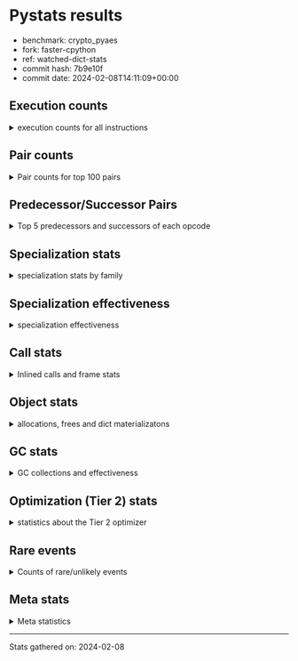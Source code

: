 
# Pystats results

- benchmark: crypto_pyaes
- fork: faster-cpython
- ref: watched-dict-stats
- commit hash: 7b9e10f
- commit date: 2024-02-08T14:11:09+00:00

## Execution counts

<details>
<summary> execution counts for all instructions </summary>

|Name | Count | Self | Cumulative | Miss ratio | 
|---|---:|---:|---:|---:|
| LOAD_FAST | 64,497,660 | 18.7% | 18.7% |  |
| LOAD_CONST | 42,861,380 | 12.4% | 31.1% |  |
| BINARY_OP | 41,947,220 | 12.2% | 43.3% |  |
| BINARY_SUBSCR_LIST_INT | 21,203,300 | 6.2% | 49.5% |  |
| STORE_FAST | 17,971,200 | 5.2% | 54.7% |  |
| ENTER_EXECUTOR | 11,059,500 | 3.2% | 57.9% |  |
| LOAD_GLOBAL_MODULE | 11,050,220 | 3.2% | 61.1% |  |
| LOAD_ATTR_METHOD_NO_DICT | 10,123,660 | 2.9% | 64.0% |  |
| LOAD_FAST_LOAD_FAST | 8,319,440 | 2.4% | 66.4% |  |
| PUSH_NULL | 8,284,160 | 2.4% | 68.8% |  |
| FOR_ITER_RANGE | 7,837,640 | 2.3% | 71.1% |  |
| BINARY_OP_ADD_INT | 7,833,800 | 2.3% | 73.4% |  |
| LOAD_ATTR_NONDESCRIPTOR_WITH_VALUES | 7,831,720 | 2.3% | 75.7% |  |
| CALL_LIST_APPEND | 7,362,480 | 2.1% | 77.8% |  |
| LOAD_GLOBAL_BUILTIN | 6,445,480 | 1.9% | 79.7% |  |
| RESUME_CHECK | 5,984,580 | 1.7% | 81.4% |  |
| POP_JUMP_IF_FALSE | 5,540,780 | 1.6% | 83.0% |  |
| RETURN_VALUE | 5,523,740 | 1.6% | 84.6% |  |
| CALL_PY_EXACT_ARGS | 5,523,400 | 1.6% | 86.2% |  |
| LOAD_ATTR_INSTANCE_VALUE | 4,617,160 | 1.3% | 87.6% |  |
| TO_BOOL | 4,142,680 | 1.2% | 88.8% |  |
| LOAD_ATTR_MODULE | 4,142,420 | 1.2% | 90.0% |  |
| CALL_METHOD_DESCRIPTOR_FAST | 4,141,420 | 1.2% | 91.2% |  |
| CALL_METHOD_DESCRIPTOR_NOARGS | 4,141,420 | 1.2% | 92.4% |  |
| CALL_TYPE_1 | 4,141,420 | 1.2% | 93.6% |  |
| SWAP | 2,308,600 | 0.7% | 94.2% |  |
| GET_ITER | 2,304,680 | 0.7% | 94.9% |  |
| CALL_BUILTIN_CLASS | 2,304,080 | 0.7% | 95.6% |  |
| CALL_LEN | 2,302,800 | 0.7% | 96.2% |  |
| BUILD_LIST | 1,843,880 | 0.5% | 96.8% |  |
| COMPARE_OP_INT | 1,398,400 | 0.4% | 97.2% |  |
| STORE_SUBSCR_LIST_INT | 933,100 | 0.3% | 97.4% |  |
| BINARY_OP_SUBTRACT_INT | 925,780 | 0.3% | 97.7% |  |
| COPY | 924,600 | 0.3% | 98.0% |  |
| BINARY_OP_MULTIPLY_INT | 921,060 | 0.3% | 98.3% |  |
| LIST_EXTEND | 920,400 | 0.3% | 98.5% |  |
| POP_TOP | 919,520 | 0.3% | 98.8% |  |
| LIST_APPEND | 463,460 | 0.1% | 98.9% |  |
| STORE_ATTR_INSTANCE_VALUE | 462,240 | 0.1% | 99.1% |  |
| LOAD_FAST_AND_CLEAR | 462,080 | 0.1% | 99.2% |  |
| RETURN_CONST | 461,440 | 0.1% | 99.3% |  |
| BINARY_SLICE | 461,280 | 0.1% | 99.5% |  |
| LOAD_ATTR_METHOD_WITH_VALUES | 461,180 | 0.1% | 99.6% |  |
| STORE_FAST_STORE_FAST | 460,800 | 0.1% | 99.7% |  |
| LOAD_ATTR_PROPERTY | 460,140 | 0.1% | 99.9% |  |
| UNPACK_SEQUENCE_LIST | 460,140 | 0.1% | 100.0% |  |
| JUMP_BACKWARD | 5,940 | 0.0% | 100.0% |  |
| CALL | 3,680 | 0.0% | 100.0% |  |
| JUMP_FORWARD | 3,200 | 0.0% | 100.0% |  |
| LOAD_ATTR | 2,740 | 0.0% | 100.0% |  |
| BINARY_SUBSCR | 2,160 | 0.0% | 100.0% |  |
| LOAD_GLOBAL | 1,960 | 0.0% | 100.0% |  |
| FOR_ITER | 1,280 | 0.0% | 100.0% |  |
| INTERPRETER_EXIT | 680 | 0.0% | 100.0% |  |
| EXTENDED_ARG | 660 | 0.0% | 100.0% |  |
| STORE_FAST_LOAD_FAST | 620 | 0.0% | 100.0% |  |
| UNPACK_SEQUENCE_TWO_TUPLE | 620 | 0.0% | 100.0% |  |
| COMPARE_OP | 540 | 0.0% | 100.0% |  |
| BINARY_SUBSCR_TUPLE_INT | 540 | 0.0% | 100.0% |  |
| CALL_BUILTIN_FAST | 540 | 0.0% | 100.0% |  |
| STORE_SUBSCR | 400 | 0.0% | 100.0% |  |
| CONTAINS_OP | 320 | 0.0% | 100.0% |  |
| POP_JUMP_IF_NOT_NONE | 320 | 0.0% | 100.0% |  |
| STORE_ATTR | 320 | 0.0% | 100.0% |  |
| EXIT_INIT_CHECK | 300 | 0.0% | 100.0% |  |
| RESUME | 300 | 0.0% | 100.0% |  |
| BINARY_SUBSCR_DICT | 300 | 0.0% | 100.0% |  |
| CALL_ALLOC_AND_ENTER_INIT | 300 | 0.0% | 100.0% |  |
| CALL_ISINSTANCE | 300 | 0.0% | 100.0% |  |
| TO_BOOL_BOOL | 300 | 0.0% | 100.0% |  |
| LOAD_DEREF | 240 | 0.0% | 100.0% |  |
| CALL_FUNCTION_EX | 160 | 0.0% | 100.0% |  |
| NOP | 80 | 0.0% | 100.0% |  |
| CALL_INTRINSIC_1 | 80 | 0.0% | 100.0% |  |
| COPY_FREE_VARS | 80 | 0.0% | 100.0% |  |
| LOAD_FAST_CHECK | 80 | 0.0% | 100.0% |  |
| UNPACK_SEQUENCE | 80 | 0.0% | 100.0% |  |
| BINARY_OP_SUBTRACT_FLOAT | 60 | 0.0% | 100.0% |  |


</details>

## Pair counts

<details>
<summary> Pair counts for top 100 pairs </summary>

|Pair | Count | Self | Cumulative | 
|---|---:|---:|---:|
| LOAD_CONST BINARY_OP | 31,790,240 | 9.2% | 9.2% |
| BINARY_OP BINARY_SUBSCR_LIST_INT | 14,738,260 | 4.3% | 13.5% |
| BINARY_OP LOAD_CONST | 11,511,420 | 3.3% | 16.8% |
| BINARY_SUBSCR_LIST_INT LOAD_CONST | 10,129,500 | 2.9% | 19.8% |
| LOAD_ATTR_METHOD_NO_DICT LOAD_FAST | 10,123,660 | 2.9% | 22.7% |
| PUSH_NULL LOAD_FAST | 8,283,040 | 2.4% | 25.1% |
| BINARY_SUBSCR_LIST_INT LOAD_FAST | 7,843,660 | 2.3% | 27.4% |
| LOAD_FAST LOAD_ATTR_NONDESCRIPTOR_WITH_VALUES | 7,831,360 | 2.3% | 29.7% |
| LOAD_ATTR_NONDESCRIPTOR_WITH_VALUES LOAD_FAST_LOAD_FAST | 7,824,960 | 2.3% | 31.9% |
| LOAD_FAST_LOAD_FAST LOAD_FAST | 6,904,580 | 2.0% | 33.9% |
| BINARY_OP_ADD_INT LOAD_CONST | 6,904,200 | 2.0% | 35.9% |
| LOAD_FAST BINARY_OP_ADD_INT | 6,903,780 | 2.0% | 37.9% |
| LOAD_FAST LOAD_CONST | 6,472,400 | 1.9% | 39.8% |
| LOAD_GLOBAL_BUILTIN LOAD_FAST | 6,444,880 | 1.9% | 41.7% |
| STORE_FAST LOAD_GLOBAL_MODULE | 6,444,760 | 1.9% | 43.6% |
| STORE_FAST LOAD_FAST | 5,991,940 | 1.7% | 45.3% |
| BINARY_OP CALL_LIST_APPEND | 5,982,160 | 1.7% | 47.0% |
| LOAD_FAST LOAD_ATTR_METHOD_NO_DICT | 5,982,160 | 1.7% | 48.8% |
| ENTER_EXECUTOR FOR_ITER_RANGE | 5,529,240 | 1.6% | 50.4% |
| CALL_PY_EXACT_ARGS RESUME_CHECK | 5,523,400 | 1.6% | 52.0% |
| CALL_LIST_APPEND LOAD_FAST | 5,521,860 | 1.6% | 53.6% |
| BINARY_OP BINARY_OP | 5,086,880 | 1.5% | 55.1% |
| LOAD_FAST LOAD_ATTR_INSTANCE_VALUE | 4,615,820 | 1.3% | 56.4% |
| RESUME_CHECK LOAD_GLOBAL_BUILTIN | 4,602,680 | 1.3% | 57.7% |
| POP_JUMP_IF_FALSE LOAD_FAST | 4,142,480 | 1.2% | 58.9% |
| LOAD_ATTR_MODULE PUSH_NULL | 4,142,420 | 1.2% | 60.1% |
| LOAD_GLOBAL_MODULE LOAD_ATTR_MODULE | 4,142,280 | 1.2% | 61.3% |
| LOAD_FAST CALL_PY_EXACT_ARGS | 4,142,200 | 1.2% | 62.5% |
| RETURN_VALUE STORE_FAST | 4,142,080 | 1.2% | 63.7% |
| TO_BOOL POP_JUMP_IF_FALSE | 4,141,460 | 1.2% | 64.9% |
| LOAD_FAST PUSH_NULL | 4,141,440 | 1.2% | 66.1% |
| LOAD_FAST TO_BOOL | 4,141,440 | 1.2% | 67.3% |
| FOR_ITER_RANGE LOAD_GLOBAL_MODULE | 4,141,440 | 1.2% | 68.5% |
| CALL_METHOD_DESCRIPTOR_FAST STORE_FAST | 4,141,420 | 1.2% | 69.7% |
| CALL_METHOD_DESCRIPTOR_NOARGS RETURN_VALUE | 4,141,420 | 1.2% | 70.9% |
| CALL_TYPE_1 STORE_FAST | 4,141,420 | 1.2% | 72.1% |
| LOAD_FAST CALL_METHOD_DESCRIPTOR_FAST | 4,141,400 | 1.2% | 73.3% |
| LOAD_FAST CALL_METHOD_DESCRIPTOR_NOARGS | 4,141,400 | 1.2% | 74.5% |
| LOAD_FAST CALL_TYPE_1 | 4,141,400 | 1.2% | 75.7% |
| LOAD_GLOBAL_MODULE LOAD_ATTR_METHOD_NO_DICT | 4,141,400 | 1.2% | 76.9% |
| STORE_FAST ENTER_EXECUTOR | 4,141,100 | 1.2% | 78.1% |
| ENTER_EXECUTOR ENTER_EXECUTOR | 3,685,800 | 1.1% | 79.2% |
| BINARY_OP LOAD_FAST | 2,768,440 | 0.8% | 80.0% |
| FOR_ITER_RANGE STORE_FAST | 2,767,520 | 0.8% | 80.8% |
| BINARY_SUBSCR_LIST_INT BINARY_OP | 2,767,460 | 0.8% | 81.6% |
| LOAD_FAST BINARY_SUBSCR_LIST_INT | 2,765,900 | 0.8% | 82.4% |
| CALL_BUILTIN_CLASS GET_ITER | 2,304,020 | 0.7% | 83.1% |
| LOAD_CONST BINARY_SUBSCR_LIST_INT | 2,301,800 | 0.7% | 83.8% |
| LOAD_ATTR_INSTANCE_VALUE LOAD_FAST | 1,849,900 | 0.5% | 84.3% |
| LOAD_GLOBAL_MODULE LOAD_CONST | 1,843,280 | 0.5% | 84.8% |
| GET_ITER FOR_ITER_RANGE | 1,842,720 | 0.5% | 85.4% |
| LOAD_CONST LOAD_CONST | 1,842,200 | 0.5% | 85.9% |
| LOAD_CONST CALL_BUILTIN_CLASS | 1,841,920 | 0.5% | 86.4% |
| LOAD_FAST BINARY_OP | 1,841,620 | 0.5% | 87.0% |
| CALL_LIST_APPEND ENTER_EXECUTOR | 1,840,300 | 0.5% | 87.5% |
| COMPARE_OP_INT POP_JUMP_IF_FALSE | 1,398,100 | 0.4% | 87.9% |
| LOAD_CONST LOAD_FAST | 1,383,840 | 0.4% | 88.3% |
| CALL_LEN LOAD_CONST | 1,381,620 | 0.4% | 88.7% |
| LOAD_ATTR_INSTANCE_VALUE CALL_LEN | 1,380,640 | 0.4% | 89.1% |
| ENTER_EXECUTOR CALL_LIST_APPEND | 1,380,240 | 0.4% | 89.5% |
| LOAD_CONST BINARY_OP_ADD_INT | 929,720 | 0.3% | 89.8% |
| LOAD_FAST_LOAD_FAST BINARY_SUBSCR_LIST_INT | 929,020 | 0.3% | 90.1% |
| LOAD_FAST CALL_LEN | 921,920 | 0.3% | 90.3% |
| LOAD_CONST BINARY_OP_SUBTRACT_INT | 921,660 | 0.3% | 90.6% |
| BUILD_LIST LOAD_CONST | 921,560 | 0.3% | 90.9% |
| LOAD_CONST COMPARE_OP_INT | 921,160 | 0.3% | 91.1% |
| BINARY_OP_MULTIPLY_INT LOAD_CONST | 920,760 | 0.3% | 91.4% |
| LOAD_FAST BINARY_OP_MULTIPLY_INT | 920,720 | 0.3% | 91.7% |
| RESUME_CHECK LOAD_FAST | 920,660 | 0.3% | 91.9% |
| LOAD_CONST LIST_EXTEND | 920,320 | 0.3% | 92.2% |
| STORE_FAST BUILD_LIST | 920,320 | 0.3% | 92.5% |
| POP_JUMP_IF_FALSE ENTER_EXECUTOR | 465,120 | 0.1% | 92.6% |
| STORE_SUBSCR_LIST_INT LOAD_FAST | 464,580 | 0.1% | 92.7% |
| BINARY_OP LIST_APPEND | 462,900 | 0.1% | 92.9% |
| STORE_SUBSCR_LIST_INT ENTER_EXECUTOR | 462,880 | 0.1% | 93.0% |
| COPY COPY | 461,980 | 0.1% | 93.1% |
| SWAP SWAP | 461,980 | 0.1% | 93.3% |
| LOAD_GLOBAL_MODULE LOAD_FAST | 461,880 | 0.1% | 93.4% |
| COPY BINARY_SUBSCR_LIST_INT | 461,860 | 0.1% | 93.5% |
| SWAP STORE_SUBSCR_LIST_INT | 461,860 | 0.1% | 93.7% |
| BINARY_SUBSCR_LIST_INT STORE_FAST | 461,840 | 0.1% | 93.8% |
| GET_ITER LOAD_FAST_AND_CLEAR | 461,760 | 0.1% | 93.9% |
| BUILD_LIST SWAP | 461,760 | 0.1% | 94.1% |
| LOAD_FAST_AND_CLEAR SWAP | 461,760 | 0.1% | 94.2% |
| SWAP BUILD_LIST | 461,760 | 0.1% | 94.3% |
| BINARY_OP SWAP | 461,680 | 0.1% | 94.5% |
| LIST_APPEND ENTER_EXECUTOR | 461,420 | 0.1% | 94.6% |
| SWAP FOR_ITER_RANGE | 461,340 | 0.1% | 94.7% |
| LOAD_FAST CALL_BUILTIN_CLASS | 461,320 | 0.1% | 94.9% |
| LOAD_FAST COPY | 461,120 | 0.1% | 95.0% |
| STORE_FAST STORE_FAST | 461,120 | 0.1% | 95.1% |
| RESUME_CHECK LOAD_GLOBAL_MODULE | 460,960 | 0.1% | 95.3% |
| BINARY_OP_ADD_INT BINARY_SLICE | 460,920 | 0.1% | 95.4% |
| LOAD_ATTR_INSTANCE_VALUE LOAD_ATTR_METHOD_WITH_VALUES | 460,720 | 0.1% | 95.5% |
| RETURN_VALUE LOAD_FAST | 460,700 | 0.1% | 95.7% |
| BINARY_OP LOAD_FAST_LOAD_FAST | 460,700 | 0.1% | 95.8% |
| LOAD_FAST_LOAD_FAST STORE_SUBSCR_LIST_INT | 460,660 | 0.1% | 95.9% |
| LOAD_FAST RETURN_VALUE | 460,560 | 0.1% | 96.1% |
| RETURN_CONST POP_TOP | 460,480 | 0.1% | 96.2% |
| BINARY_OP_ADD_INT SWAP | 460,460 | 0.1% | 96.3% |


</details>

## Predecessor/Successor Pairs

<details>
<summary> Top 5 predecessors and successors of each opcode </summary>

### BINARY_SLICE

<details>
<summary> Successors and predecessors for BINARY_SLICE </summary>

|Predecessors | Count | Percentage | 
|---|---:|---:|
| BINARY_OP_ADD_INT | 460,920 | 99.9% |
| LOAD_CONST | 320 | 0.1% |
| BINARY_OP | 40 | 0.0% |

|Successors | Count | Percentage | 
|---|---:|---:|
| CALL_PY_EXACT_ARGS | 460,360 | 99.8% |
| CALL_BUILTIN_FAST | 520 | 0.1% |
| LOAD_FAST | 320 | 0.1% |
| CALL | 80 | 0.0% |


</details>

### CACHE

<details>
<summary> Successors and predecessors for CACHE </summary>

|Successors | Count | Percentage | 
|---|---:|---:|
| RESUME_CHECK | 600 | 88.2% |
| RESUME | 80 | 11.8% |


</details>

### BINARY_SUBSCR

<details>
<summary> Successors and predecessors for BINARY_SUBSCR </summary>

|Predecessors | Count | Percentage | 
|---|---:|---:|
| BINARY_OP | 1,040 | 48.1% |
| LOAD_FAST | 400 | 18.5% |
| LOAD_CONST | 240 | 11.1% |
| LOAD_FAST_LOAD_FAST | 240 | 11.1% |
| COPY | 120 | 5.6% |

|Successors | Count | Percentage | 
|---|---:|---:|
| BINARY_SUBSCR_LIST_INT | 1,040 | 48.1% |
| LOAD_FAST | 400 | 18.5% |
| LOAD_CONST | 340 | 15.7% |
| BINARY_OP | 220 | 10.2% |
| STORE_FAST | 80 | 3.7% |


</details>

### EXIT_INIT_CHECK

<details>
<summary> Successors and predecessors for EXIT_INIT_CHECK </summary>

|Predecessors | Count | Percentage | 
|---|---:|---:|
| RETURN_CONST | 300 | 100.0% |

|Successors | Count | Percentage | 
|---|---:|---:|
| RETURN_VALUE | 300 | 100.0% |


</details>

### GET_ITER

<details>
<summary> Successors and predecessors for GET_ITER </summary>

|Predecessors | Count | Percentage | 
|---|---:|---:|
| CALL_BUILTIN_CLASS | 2,304,020 | 100.0% |
| CALL | 580 | 0.0% |
| LOAD_FAST | 80 | 0.0% |

|Successors | Count | Percentage | 
|---|---:|---:|
| FOR_ITER_RANGE | 1,842,720 | 80.0% |
| LOAD_FAST_AND_CLEAR | 461,760 | 20.0% |
| FOR_ITER | 200 | 0.0% |


</details>

### INTERPRETER_EXIT

<details>
<summary> Successors and predecessors for INTERPRETER_EXIT </summary>

|Predecessors | Count | Percentage | 
|---|---:|---:|
| RETURN_CONST | 660 | 97.1% |
| RETURN_VALUE | 20 | 2.9% |


</details>

### NOP

<details>
<summary> Successors and predecessors for NOP </summary>

|Predecessors | Count | Percentage | 
|---|---:|---:|
| POP_TOP | 80 | 100.0% |

|Successors | Count | Percentage | 
|---|---:|---:|
| LOAD_DEREF | 80 | 100.0% |


</details>

### POP_TOP

<details>
<summary> Successors and predecessors for POP_TOP </summary>

|Predecessors | Count | Percentage | 
|---|---:|---:|
| RETURN_CONST | 460,480 | 50.1% |
| POP_JUMP_IF_FALSE | 458,880 | 49.9% |
| CALL | 160 | 0.0% |

|Successors | Count | Percentage | 
|---|---:|---:|
| LOAD_GLOBAL_BUILTIN | 460,120 | 50.0% |
| RETURN_CONST | 458,880 | 49.9% |
| LOAD_FAST | 380 | 0.0% |
| NOP | 80 | 0.0% |
| LOAD_GLOBAL | 40 | 0.0% |


</details>

### PUSH_NULL

<details>
<summary> Successors and predecessors for PUSH_NULL </summary>

|Predecessors | Count | Percentage | 
|---|---:|---:|
| LOAD_ATTR_MODULE | 4,142,420 | 50.0% |
| LOAD_FAST | 4,141,440 | 50.0% |
| LOAD_DEREF | 160 | 0.0% |
| LOAD_ATTR | 140 | 0.0% |

|Successors | Count | Percentage | 
|---|---:|---:|
| LOAD_FAST | 8,283,040 | 100.0% |
| LOAD_CONST | 560 | 0.0% |
| CALL | 240 | 0.0% |
| LOAD_GLOBAL_MODULE | 240 | 0.0% |
| LOAD_GLOBAL | 80 | 0.0% |


</details>

### RETURN_VALUE

<details>
<summary> Successors and predecessors for RETURN_VALUE </summary>

|Predecessors | Count | Percentage | 
|---|---:|---:|
| CALL_METHOD_DESCRIPTOR_NOARGS | 4,141,420 | 75.0% |
| LOAD_FAST | 460,560 | 8.3% |
| BINARY_OP | 460,400 | 8.3% |
| LOAD_ATTR_INSTANCE_VALUE | 460,140 | 8.3% |
| RETURN_VALUE | 560 | 0.0% |

|Successors | Count | Percentage | 
|---|---:|---:|
| STORE_FAST | 4,142,080 | 75.0% |
| LOAD_FAST | 460,700 | 8.3% |
| BINARY_OP | 460,160 | 8.3% |
| CALL_PY_EXACT_ARGS | 460,120 | 8.3% |
| RETURN_VALUE | 560 | 0.0% |


</details>

### STORE_SUBSCR

<details>
<summary> Successors and predecessors for STORE_SUBSCR </summary>

|Predecessors | Count | Percentage | 
|---|---:|---:|
| BINARY_OP | 160 | 40.0% |
| SWAP | 120 | 30.0% |
| LOAD_FAST | 80 | 20.0% |
| LOAD_FAST_LOAD_FAST | 40 | 10.0% |

|Successors | Count | Percentage | 
|---|---:|---:|
| STORE_SUBSCR_LIST_INT | 200 | 50.0% |
| JUMP_BACKWARD | 100 | 25.0% |
| LOAD_FAST | 60 | 15.0% |
| LOAD_FAST_LOAD_FAST | 40 | 10.0% |


</details>

### TO_BOOL

<details>
<summary> Successors and predecessors for TO_BOOL </summary>

|Predecessors | Count | Percentage | 
|---|---:|---:|
| LOAD_FAST | 4,141,440 | 100.0% |
| TO_BOOL | 1,200 | 0.0% |
| CALL | 20 | 0.0% |
| CALL_ISINSTANCE | 20 | 0.0% |

|Successors | Count | Percentage | 
|---|---:|---:|
| POP_JUMP_IF_FALSE | 4,141,460 | 100.0% |
| TO_BOOL | 1,200 | 0.0% |
| TO_BOOL_BOOL | 20 | 0.0% |


</details>

### BINARY_OP

<details>
<summary> Successors and predecessors for BINARY_OP </summary>

|Predecessors | Count | Percentage | 
|---|---:|---:|
| LOAD_CONST | 31,790,240 | 75.8% |
| BINARY_OP | 5,086,880 | 12.1% |
| BINARY_SUBSCR_LIST_INT | 2,767,460 | 6.6% |
| LOAD_FAST | 1,841,620 | 4.4% |
| RETURN_VALUE | 460,160 | 1.1% |

|Successors | Count | Percentage | 
|---|---:|---:|
| BINARY_SUBSCR_LIST_INT | 14,738,260 | 35.1% |
| LOAD_CONST | 11,511,420 | 27.4% |
| CALL_LIST_APPEND | 5,982,160 | 14.3% |
| BINARY_OP | 5,086,880 | 12.1% |
| LOAD_FAST | 2,768,440 | 6.6% |


</details>

### BUILD_LIST

<details>
<summary> Successors and predecessors for BUILD_LIST </summary>

|Predecessors | Count | Percentage | 
|---|---:|---:|
| STORE_FAST | 920,320 | 49.9% |
| SWAP | 461,760 | 25.0% |
| FOR_ITER_RANGE | 460,160 | 25.0% |
| LOAD_CONST | 1,240 | 0.1% |
| STORE_ATTR_INSTANCE_VALUE | 300 | 0.0% |

|Successors | Count | Percentage | 
|---|---:|---:|
| LOAD_CONST | 921,560 | 50.0% |
| SWAP | 461,760 | 25.0% |
| STORE_FAST | 460,160 | 25.0% |
| LOAD_FAST | 320 | 0.0% |
| LOAD_DEREF | 80 | 0.0% |


</details>

### CALL

<details>
<summary> Successors and predecessors for CALL </summary>

|Predecessors | Count | Percentage | 
|---|---:|---:|
| LOAD_FAST | 1,200 | 32.6% |
| LOAD_GLOBAL_MODULE | 600 | 16.3% |
| LOAD_ATTR_INSTANCE_VALUE | 380 | 10.3% |
| CALL | 320 | 8.7% |
| LOAD_CONST | 280 | 7.6% |

|Successors | Count | Percentage | 
|---|---:|---:|
| STORE_FAST | 780 | 21.2% |
| GET_ITER | 580 | 15.8% |
| RETURN_VALUE | 340 | 9.2% |
| CALL | 320 | 8.7% |
| CALL_BUILTIN_CLASS | 280 | 7.6% |


</details>

### CALL_FUNCTION_EX

<details>
<summary> Successors and predecessors for CALL_FUNCTION_EX </summary>

|Predecessors | Count | Percentage | 
|---|---:|---:|
| CALL_INTRINSIC_1 | 80 | 50.0% |
| LOAD_FAST | 80 | 50.0% |

|Successors | Count | Percentage | 
|---|---:|---:|
| COPY_FREE_VARS | 80 | 50.0% |
| RESUME_CHECK | 60 | 37.5% |
| RESUME | 20 | 12.5% |


</details>

### CALL_INTRINSIC_1

<details>
<summary> Successors and predecessors for CALL_INTRINSIC_1 </summary>

|Predecessors | Count | Percentage | 
|---|---:|---:|
| LIST_EXTEND | 80 | 100.0% |

|Successors | Count | Percentage | 
|---|---:|---:|
| CALL_FUNCTION_EX | 80 | 100.0% |


</details>

### COMPARE_OP

<details>
<summary> Successors and predecessors for COMPARE_OP </summary>

|Predecessors | Count | Percentage | 
|---|---:|---:|
| LOAD_FAST_LOAD_FAST | 240 | 44.4% |
| LOAD_CONST | 120 | 22.2% |
| LOAD_GLOBAL_MODULE | 60 | 11.1% |
| CALL | 40 | 7.4% |
| CALL_LEN | 40 | 7.4% |

|Successors | Count | Percentage | 
|---|---:|---:|
| POP_JUMP_IF_FALSE | 280 | 51.9% |
| COMPARE_OP_INT | 220 | 40.7% |
| COMPARE_OP | 20 | 3.7% |
| EXTENDED_ARG | 20 | 3.7% |


</details>

### CONTAINS_OP

<details>
<summary> Successors and predecessors for CONTAINS_OP </summary>

|Predecessors | Count | Percentage | 
|---|---:|---:|
| LOAD_CONST | 320 | 100.0% |

|Successors | Count | Percentage | 
|---|---:|---:|
| POP_JUMP_IF_FALSE | 320 | 100.0% |


</details>

### COPY

<details>
<summary> Successors and predecessors for COPY </summary>

|Predecessors | Count | Percentage | 
|---|---:|---:|
| COPY | 461,980 | 50.0% |
| LOAD_FAST | 461,120 | 49.9% |
| LOAD_FAST_LOAD_FAST | 860 | 0.1% |
| LOAD_CONST | 640 | 0.1% |

|Successors | Count | Percentage | 
|---|---:|---:|
| COPY | 461,980 | 50.0% |
| BINARY_SUBSCR_LIST_INT | 461,860 | 50.0% |
| LOAD_ATTR_INSTANCE_VALUE | 600 | 0.1% |
| BINARY_SUBSCR | 120 | 0.0% |
| LOAD_ATTR | 40 | 0.0% |


</details>

### COPY_FREE_VARS

<details>
<summary> Successors and predecessors for COPY_FREE_VARS </summary>

|Predecessors | Count | Percentage | 
|---|---:|---:|
| CALL_FUNCTION_EX | 80 | 100.0% |

|Successors | Count | Percentage | 
|---|---:|---:|
| RESUME_CHECK | 60 | 75.0% |
| RESUME | 20 | 25.0% |


</details>

### ENTER_EXECUTOR

<details>
<summary> Successors and predecessors for ENTER_EXECUTOR </summary>

|Predecessors | Count | Percentage | 
|---|---:|---:|
| STORE_FAST | 4,141,100 | 37.4% |
| ENTER_EXECUTOR | 3,685,800 | 33.3% |
| CALL_LIST_APPEND | 1,840,300 | 16.6% |
| POP_JUMP_IF_FALSE | 465,120 | 4.2% |
| STORE_SUBSCR_LIST_INT | 462,880 | 4.2% |

|Successors | Count | Percentage | 
|---|---:|---:|
| FOR_ITER_RANGE | 5,529,240 | 50.0% |
| ENTER_EXECUTOR | 3,685,800 | 33.3% |
| CALL_LIST_APPEND | 1,380,240 | 12.5% |
| LOAD_ATTR_PROPERTY | 459,520 | 4.2% |
| LOAD_FAST_LOAD_FAST | 3,100 | 0.0% |


</details>

### EXTENDED_ARG

<details>
<summary> Successors and predecessors for EXTENDED_ARG </summary>

|Predecessors | Count | Percentage | 
|---|---:|---:|
| POP_JUMP_IF_FALSE | 340 | 51.5% |
| COMPARE_OP_INT | 300 | 45.5% |
| COMPARE_OP | 20 | 3.0% |

|Successors | Count | Percentage | 
|---|---:|---:|
| JUMP_BACKWARD | 340 | 51.5% |
| POP_JUMP_IF_FALSE | 320 | 48.5% |


</details>

### FOR_ITER

<details>
<summary> Successors and predecessors for FOR_ITER </summary>

|Predecessors | Count | Percentage | 
|---|---:|---:|
| JUMP_BACKWARD | 580 | 45.3% |
| SWAP | 420 | 32.8% |
| GET_ITER | 200 | 15.6% |
| FOR_ITER | 80 | 6.2% |

|Successors | Count | Percentage | 
|---|---:|---:|
| UNPACK_SEQUENCE_TWO_TUPLE | 600 | 46.9% |
| FOR_ITER_RANGE | 280 | 21.9% |
| STORE_FAST | 260 | 20.3% |
| FOR_ITER | 80 | 6.2% |
| UNPACK_SEQUENCE | 40 | 3.1% |


</details>

### JUMP_BACKWARD

<details>
<summary> Successors and predecessors for JUMP_BACKWARD </summary>

|Predecessors | Count | Percentage | 
|---|---:|---:|
| LIST_APPEND | 2,040 | 34.3% |
| STORE_SUBSCR_LIST_INT | 1,600 | 26.9% |
| POP_JUMP_IF_FALSE | 680 | 11.4% |
| STORE_FAST | 500 | 8.4% |
| EXTENDED_ARG | 340 | 5.7% |

|Successors | Count | Percentage | 
|---|---:|---:|
| FOR_ITER_RANGE | 4,060 | 68.4% |
| LOAD_FAST_LOAD_FAST | 640 | 10.8% |
| FOR_ITER | 580 | 9.8% |
| ENTER_EXECUTOR | 340 | 5.7% |
| LOAD_FAST | 320 | 5.4% |


</details>

### JUMP_FORWARD

<details>
<summary> Successors and predecessors for JUMP_FORWARD </summary>

|Predecessors | Count | Percentage | 
|---|---:|---:|
| FOR_ITER_RANGE | 3,200 | 100.0% |

|Successors | Count | Percentage | 
|---|---:|---:|
| LOAD_CONST | 3,200 | 100.0% |


</details>

### LIST_APPEND

<details>
<summary> Successors and predecessors for LIST_APPEND </summary>

|Predecessors | Count | Percentage | 
|---|---:|---:|
| BINARY_OP | 462,900 | 99.9% |
| BINARY_SUBSCR_TUPLE_INT | 540 | 0.1% |
| BINARY_SUBSCR | 20 | 0.0% |

|Successors | Count | Percentage | 
|---|---:|---:|
| ENTER_EXECUTOR | 461,420 | 99.6% |
| JUMP_BACKWARD | 2,040 | 0.4% |


</details>

### LIST_EXTEND

<details>
<summary> Successors and predecessors for LIST_EXTEND </summary>

|Predecessors | Count | Percentage | 
|---|---:|---:|
| LOAD_CONST | 920,320 | 100.0% |
| LOAD_DEREF | 80 | 0.0% |

|Successors | Count | Percentage | 
|---|---:|---:|
| STORE_FAST | 460,160 | 50.0% |
| UNPACK_SEQUENCE_LIST | 460,120 | 50.0% |
| CALL_INTRINSIC_1 | 80 | 0.0% |
| UNPACK_SEQUENCE | 40 | 0.0% |


</details>

### LOAD_ATTR

<details>
<summary> Successors and predecessors for LOAD_ATTR </summary>

|Predecessors | Count | Percentage | 
|---|---:|---:|
| LOAD_FAST | 1,840 | 67.2% |
| LOAD_GLOBAL_MODULE | 460 | 16.8% |
| LOAD_GLOBAL | 180 | 6.6% |
| LOAD_ATTR | 120 | 4.4% |
| LOAD_ATTR_INSTANCE_VALUE | 60 | 2.2% |

|Successors | Count | Percentage | 
|---|---:|---:|
| LOAD_FAST | 540 | 19.7% |
| LOAD_FAST_LOAD_FAST | 520 | 19.0% |
| LOAD_ATTR_INSTANCE_VALUE | 460 | 16.8% |
| LOAD_ATTR_NONDESCRIPTOR_WITH_VALUES | 360 | 13.1% |
| PUSH_NULL | 140 | 5.1% |


</details>

### LOAD_CONST

<details>
<summary> Successors and predecessors for LOAD_CONST </summary>

|Predecessors | Count | Percentage | 
|---|---:|---:|
| BINARY_OP | 11,511,420 | 26.9% |
| BINARY_SUBSCR_LIST_INT | 10,129,500 | 23.6% |
| BINARY_OP_ADD_INT | 6,904,200 | 16.1% |
| LOAD_FAST | 6,472,400 | 15.1% |
| LOAD_GLOBAL_MODULE | 1,843,280 | 4.3% |

|Successors | Count | Percentage | 
|---|---:|---:|
| BINARY_OP | 31,790,240 | 74.2% |
| BINARY_SUBSCR_LIST_INT | 2,301,800 | 5.4% |
| LOAD_CONST | 1,842,200 | 4.3% |
| CALL_BUILTIN_CLASS | 1,841,920 | 4.3% |
| LOAD_FAST | 1,383,840 | 3.2% |


</details>

### LOAD_DEREF

<details>
<summary> Successors and predecessors for LOAD_DEREF </summary>

|Predecessors | Count | Percentage | 
|---|---:|---:|
| NOP | 80 | 33.3% |
| BUILD_LIST | 80 | 33.3% |
| RESUME_CHECK | 60 | 25.0% |
| RESUME | 20 | 8.3% |

|Successors | Count | Percentage | 
|---|---:|---:|
| PUSH_NULL | 160 | 66.7% |
| LIST_EXTEND | 80 | 33.3% |


</details>

### LOAD_FAST

<details>
<summary> Successors and predecessors for LOAD_FAST </summary>

|Predecessors | Count | Percentage | 
|---|---:|---:|
| LOAD_ATTR_METHOD_NO_DICT | 10,123,660 | 15.7% |
| PUSH_NULL | 8,283,040 | 12.8% |
| BINARY_SUBSCR_LIST_INT | 7,843,660 | 12.2% |
| LOAD_FAST_LOAD_FAST | 6,904,580 | 10.7% |
| LOAD_GLOBAL_BUILTIN | 6,444,880 | 10.0% |

|Successors | Count | Percentage | 
|---|---:|---:|
| LOAD_ATTR_NONDESCRIPTOR_WITH_VALUES | 7,831,360 | 12.1% |
| BINARY_OP_ADD_INT | 6,903,780 | 10.7% |
| LOAD_CONST | 6,472,400 | 10.0% |
| LOAD_ATTR_METHOD_NO_DICT | 5,982,160 | 9.3% |
| LOAD_ATTR_INSTANCE_VALUE | 4,615,820 | 7.2% |


</details>

### LOAD_FAST_AND_CLEAR

<details>
<summary> Successors and predecessors for LOAD_FAST_AND_CLEAR </summary>

|Predecessors | Count | Percentage | 
|---|---:|---:|
| GET_ITER | 461,760 | 99.9% |
| LOAD_FAST_AND_CLEAR | 320 | 0.1% |

|Successors | Count | Percentage | 
|---|---:|---:|
| SWAP | 461,760 | 99.9% |
| LOAD_FAST_AND_CLEAR | 320 | 0.1% |


</details>

### LOAD_FAST_CHECK

<details>
<summary> Successors and predecessors for LOAD_FAST_CHECK </summary>

|Predecessors | Count | Percentage | 
|---|---:|---:|
| STORE_FAST | 80 | 100.0% |

|Successors | Count | Percentage | 
|---|---:|---:|
| LOAD_GLOBAL | 40 | 50.0% |
| LOAD_GLOBAL_MODULE | 40 | 50.0% |


</details>

### LOAD_FAST_LOAD_FAST

<details>
<summary> Successors and predecessors for LOAD_FAST_LOAD_FAST </summary>

|Predecessors | Count | Percentage | 
|---|---:|---:|
| LOAD_ATTR_NONDESCRIPTOR_WITH_VALUES | 7,824,960 | 94.1% |
| BINARY_OP | 460,700 | 5.5% |
| POP_JUMP_IF_FALSE | 10,240 | 0.1% |
| STORE_FAST | 8,780 | 0.1% |
| LOAD_ATTR_INSTANCE_VALUE | 4,040 | 0.0% |

|Successors | Count | Percentage | 
|---|---:|---:|
| LOAD_FAST | 6,904,580 | 83.0% |
| BINARY_SUBSCR_LIST_INT | 929,020 | 11.2% |
| STORE_SUBSCR_LIST_INT | 460,660 | 5.5% |
| COMPARE_OP_INT | 16,620 | 0.2% |
| LOAD_CONST | 5,580 | 0.1% |


</details>

### LOAD_GLOBAL

<details>
<summary> Successors and predecessors for LOAD_GLOBAL </summary>

|Predecessors | Count | Percentage | 
|---|---:|---:|
| STORE_FAST | 640 | 32.7% |
| RESUME | 220 | 11.2% |
| RESUME_CHECK | 220 | 11.2% |
| POP_JUMP_IF_FALSE | 160 | 8.2% |
| PUSH_NULL | 80 | 4.1% |

|Successors | Count | Percentage | 
|---|---:|---:|
| LOAD_GLOBAL_MODULE | 620 | 31.6% |
| LOAD_FAST | 440 | 22.4% |
| LOAD_GLOBAL_BUILTIN | 360 | 18.4% |
| LOAD_CONST | 200 | 10.2% |
| LOAD_ATTR | 180 | 9.2% |


</details>

### POP_JUMP_IF_FALSE

<details>
<summary> Successors and predecessors for POP_JUMP_IF_FALSE </summary>

|Predecessors | Count | Percentage | 
|---|---:|---:|
| TO_BOOL | 4,141,460 | 74.7% |
| COMPARE_OP_INT | 1,398,100 | 25.2% |
| CONTAINS_OP | 320 | 0.0% |
| EXTENDED_ARG | 320 | 0.0% |
| TO_BOOL_BOOL | 300 | 0.0% |

|Successors | Count | Percentage | 
|---|---:|---:|
| LOAD_FAST | 4,142,480 | 74.8% |
| ENTER_EXECUTOR | 465,120 | 8.4% |
| LOAD_GLOBAL_BUILTIN | 460,120 | 8.3% |
| POP_TOP | 458,880 | 8.3% |
| LOAD_FAST_LOAD_FAST | 10,240 | 0.2% |


</details>

### POP_JUMP_IF_NOT_NONE

<details>
<summary> Successors and predecessors for POP_JUMP_IF_NOT_NONE </summary>

|Predecessors | Count | Percentage | 
|---|---:|---:|
| LOAD_FAST | 320 | 100.0% |

|Successors | Count | Percentage | 
|---|---:|---:|
| LOAD_GLOBAL_MODULE | 280 | 87.5% |
| LOAD_GLOBAL | 40 | 12.5% |


</details>

### RETURN_CONST

<details>
<summary> Successors and predecessors for RETURN_CONST </summary>

|Predecessors | Count | Percentage | 
|---|---:|---:|
| POP_TOP | 458,880 | 99.4% |
| ENTER_EXECUTOR | 1,280 | 0.3% |
| STORE_ATTR_INSTANCE_VALUE | 900 | 0.2% |
| FOR_ITER_RANGE | 320 | 0.1% |
| STORE_ATTR | 60 | 0.0% |

|Successors | Count | Percentage | 
|---|---:|---:|
| POP_TOP | 460,480 | 99.8% |
| INTERPRETER_EXIT | 660 | 0.1% |
| EXIT_INIT_CHECK | 300 | 0.1% |


</details>

### STORE_ATTR

<details>
<summary> Successors and predecessors for STORE_ATTR </summary>

|Predecessors | Count | Percentage | 
|---|---:|---:|
| LOAD_FAST | 240 | 75.0% |
| LOAD_FAST_LOAD_FAST | 40 | 12.5% |
| SWAP | 40 | 12.5% |

|Successors | Count | Percentage | 
|---|---:|---:|
| STORE_ATTR_INSTANCE_VALUE | 160 | 50.0% |
| RETURN_CONST | 60 | 18.8% |
| LOAD_FAST | 40 | 12.5% |
| LOAD_GLOBAL | 40 | 12.5% |
| BUILD_LIST | 20 | 6.2% |


</details>

### STORE_FAST

<details>
<summary> Successors and predecessors for STORE_FAST </summary>

|Predecessors | Count | Percentage | 
|---|---:|---:|
| RETURN_VALUE | 4,142,080 | 23.0% |
| CALL_METHOD_DESCRIPTOR_FAST | 4,141,420 | 23.0% |
| CALL_TYPE_1 | 4,141,420 | 23.0% |
| FOR_ITER_RANGE | 2,767,520 | 15.4% |
| BINARY_SUBSCR_LIST_INT | 461,840 | 2.6% |

|Successors | Count | Percentage | 
|---|---:|---:|
| LOAD_GLOBAL_MODULE | 6,444,760 | 35.9% |
| LOAD_FAST | 5,991,940 | 33.3% |
| ENTER_EXECUTOR | 4,141,100 | 23.0% |
| BUILD_LIST | 920,320 | 5.1% |
| STORE_FAST | 461,120 | 2.6% |


</details>

### STORE_FAST_LOAD_FAST

<details>
<summary> Successors and predecessors for STORE_FAST_LOAD_FAST </summary>

|Predecessors | Count | Percentage | 
|---|---:|---:|
| FOR_ITER_RANGE | 600 | 96.8% |
| FOR_ITER | 20 | 3.2% |

|Successors | Count | Percentage | 
|---|---:|---:|
| LOAD_FAST | 620 | 100.0% |


</details>

### STORE_FAST_STORE_FAST

<details>
<summary> Successors and predecessors for STORE_FAST_STORE_FAST </summary>

|Predecessors | Count | Percentage | 
|---|---:|---:|
| UNPACK_SEQUENCE_LIST | 460,140 | 99.9% |
| UNPACK_SEQUENCE_TWO_TUPLE | 620 | 0.1% |
| UNPACK_SEQUENCE | 40 | 0.0% |

|Successors | Count | Percentage | 
|---|---:|---:|
| STORE_FAST | 460,160 | 99.9% |
| LOAD_FAST_LOAD_FAST | 640 | 0.1% |


</details>

### SWAP

<details>
<summary> Successors and predecessors for SWAP </summary>

|Predecessors | Count | Percentage | 
|---|---:|---:|
| SWAP | 461,980 | 20.0% |
| BUILD_LIST | 461,760 | 20.0% |
| LOAD_FAST_AND_CLEAR | 461,760 | 20.0% |
| BINARY_OP | 461,680 | 20.0% |
| BINARY_OP_ADD_INT | 460,460 | 19.9% |

|Successors | Count | Percentage | 
|---|---:|---:|
| SWAP | 461,980 | 20.0% |
| STORE_SUBSCR_LIST_INT | 461,860 | 20.0% |
| BUILD_LIST | 461,760 | 20.0% |
| FOR_ITER_RANGE | 461,340 | 20.0% |
| STORE_ATTR_INSTANCE_VALUE | 460,120 | 19.9% |


</details>

### UNPACK_SEQUENCE

<details>
<summary> Successors and predecessors for UNPACK_SEQUENCE </summary>

|Predecessors | Count | Percentage | 
|---|---:|---:|
| FOR_ITER | 40 | 50.0% |
| LIST_EXTEND | 40 | 50.0% |

|Successors | Count | Percentage | 
|---|---:|---:|
| STORE_FAST_STORE_FAST | 40 | 50.0% |
| UNPACK_SEQUENCE_LIST | 20 | 25.0% |
| UNPACK_SEQUENCE_TWO_TUPLE | 20 | 25.0% |


</details>

### RESUME

<details>
<summary> Successors and predecessors for RESUME </summary>

|Predecessors | Count | Percentage | 
|---|---:|---:|
| CALL | 180 | 60.0% |
| CACHE | 80 | 26.7% |
| CALL_FUNCTION_EX | 20 | 6.7% |
| COPY_FREE_VARS | 20 | 6.7% |

|Successors | Count | Percentage | 
|---|---:|---:|
| LOAD_GLOBAL | 220 | 73.3% |
| LOAD_FAST | 60 | 20.0% |
| LOAD_DEREF | 20 | 6.7% |


</details>

### BINARY_OP_ADD_INT

<details>
<summary> Successors and predecessors for BINARY_OP_ADD_INT </summary>

|Predecessors | Count | Percentage | 
|---|---:|---:|
| LOAD_FAST | 6,903,780 | 88.1% |
| LOAD_CONST | 929,720 | 11.9% |
| BINARY_OP | 300 | 0.0% |

|Successors | Count | Percentage | 
|---|---:|---:|
| LOAD_CONST | 6,904,200 | 88.1% |
| BINARY_SLICE | 460,920 | 5.9% |
| SWAP | 460,460 | 5.9% |
| STORE_FAST | 7,620 | 0.1% |
| CALL_BUILTIN_CLASS | 560 | 0.0% |


</details>

### BINARY_OP_MULTIPLY_INT

<details>
<summary> Successors and predecessors for BINARY_OP_MULTIPLY_INT </summary>

|Predecessors | Count | Percentage | 
|---|---:|---:|
| LOAD_FAST | 920,720 | 100.0% |
| LOAD_CONST | 280 | 0.0% |
| BINARY_OP | 60 | 0.0% |

|Successors | Count | Percentage | 
|---|---:|---:|
| LOAD_CONST | 920,760 | 100.0% |
| STORE_FAST | 300 | 0.0% |


</details>

### BINARY_OP_SUBTRACT_FLOAT

<details>
<summary> Successors and predecessors for BINARY_OP_SUBTRACT_FLOAT </summary>

|Predecessors | Count | Percentage | 
|---|---:|---:|
| LOAD_FAST | 40 | 66.7% |
| BINARY_OP | 20 | 33.3% |

|Successors | Count | Percentage | 
|---|---:|---:|
| STORE_FAST | 60 | 100.0% |


</details>

### BINARY_OP_SUBTRACT_INT

<details>
<summary> Successors and predecessors for BINARY_OP_SUBTRACT_INT </summary>

|Predecessors | Count | Percentage | 
|---|---:|---:|
| LOAD_CONST | 921,660 | 99.6% |
| BINARY_OP | 4,120 | 0.4% |

|Successors | Count | Percentage | 
|---|---:|---:|
| LOAD_CONST | 460,140 | 49.7% |
| STORE_FAST | 460,140 | 49.7% |
| BINARY_SUBSCR_LIST_INT | 5,420 | 0.6% |
| BINARY_SUBSCR | 80 | 0.0% |


</details>

### BINARY_SUBSCR_DICT

<details>
<summary> Successors and predecessors for BINARY_SUBSCR_DICT </summary>

|Predecessors | Count | Percentage | 
|---|---:|---:|
| CALL_LEN | 280 | 93.3% |
| BINARY_SUBSCR | 20 | 6.7% |

|Successors | Count | Percentage | 
|---|---:|---:|
| STORE_FAST | 300 | 100.0% |


</details>

### BINARY_SUBSCR_LIST_INT

<details>
<summary> Successors and predecessors for BINARY_SUBSCR_LIST_INT </summary>

|Predecessors | Count | Percentage | 
|---|---:|---:|
| BINARY_OP | 14,738,260 | 69.5% |
| LOAD_FAST | 2,765,900 | 13.0% |
| LOAD_CONST | 2,301,800 | 10.9% |
| LOAD_FAST_LOAD_FAST | 929,020 | 4.4% |
| COPY | 461,860 | 2.2% |

|Successors | Count | Percentage | 
|---|---:|---:|
| LOAD_CONST | 10,129,500 | 47.8% |
| LOAD_FAST | 7,843,660 | 37.0% |
| BINARY_OP | 2,767,460 | 13.1% |
| STORE_FAST | 461,840 | 2.2% |
| LOAD_FAST_LOAD_FAST | 840 | 0.0% |


</details>

### BINARY_SUBSCR_TUPLE_INT

<details>
<summary> Successors and predecessors for BINARY_SUBSCR_TUPLE_INT </summary>

|Predecessors | Count | Percentage | 
|---|---:|---:|
| LOAD_CONST | 520 | 96.3% |
| BINARY_SUBSCR | 20 | 3.7% |

|Successors | Count | Percentage | 
|---|---:|---:|
| LIST_APPEND | 540 | 100.0% |


</details>

### CALL_ALLOC_AND_ENTER_INIT

<details>
<summary> Successors and predecessors for CALL_ALLOC_AND_ENTER_INIT </summary>

|Predecessors | Count | Percentage | 
|---|---:|---:|
| LOAD_FAST | 280 | 93.3% |
| CALL | 20 | 6.7% |

|Successors | Count | Percentage | 
|---|---:|---:|
| RESUME_CHECK | 300 | 100.0% |


</details>

### CALL_BUILTIN_CLASS

<details>
<summary> Successors and predecessors for CALL_BUILTIN_CLASS </summary>

|Predecessors | Count | Percentage | 
|---|---:|---:|
| LOAD_CONST | 1,841,920 | 79.9% |
| LOAD_FAST | 461,320 | 20.0% |
| BINARY_OP_ADD_INT | 560 | 0.0% |
| CALL | 280 | 0.0% |

|Successors | Count | Percentage | 
|---|---:|---:|
| GET_ITER | 2,304,020 | 100.0% |
| STORE_FAST | 60 | 0.0% |


</details>

### CALL_BUILTIN_FAST

<details>
<summary> Successors and predecessors for CALL_BUILTIN_FAST </summary>

|Predecessors | Count | Percentage | 
|---|---:|---:|
| BINARY_SLICE | 520 | 96.3% |
| CALL | 20 | 3.7% |

|Successors | Count | Percentage | 
|---|---:|---:|
| LOAD_CONST | 540 | 100.0% |


</details>

### CALL_ISINSTANCE

<details>
<summary> Successors and predecessors for CALL_ISINSTANCE </summary>

|Predecessors | Count | Percentage | 
|---|---:|---:|
| LOAD_GLOBAL_BUILTIN | 280 | 93.3% |
| CALL | 20 | 6.7% |

|Successors | Count | Percentage | 
|---|---:|---:|
| TO_BOOL_BOOL | 280 | 93.3% |
| TO_BOOL | 20 | 6.7% |


</details>

### CALL_LEN

<details>
<summary> Successors and predecessors for CALL_LEN </summary>

|Predecessors | Count | Percentage | 
|---|---:|---:|
| LOAD_ATTR_INSTANCE_VALUE | 1,380,640 | 60.0% |
| LOAD_FAST | 921,920 | 40.0% |
| CALL | 240 | 0.0% |

|Successors | Count | Percentage | 
|---|---:|---:|
| LOAD_CONST | 1,381,620 | 60.0% |
| COMPARE_OP_INT | 460,400 | 20.0% |
| LOAD_GLOBAL_BUILTIN | 460,400 | 20.0% |
| BINARY_SUBSCR_DICT | 280 | 0.0% |
| COMPARE_OP | 40 | 0.0% |


</details>

### CALL_LIST_APPEND

<details>
<summary> Successors and predecessors for CALL_LIST_APPEND </summary>

|Predecessors | Count | Percentage | 
|---|---:|---:|
| BINARY_OP | 5,982,160 | 81.3% |
| ENTER_EXECUTOR | 1,380,240 | 18.7% |
| CALL | 80 | 0.0% |

|Successors | Count | Percentage | 
|---|---:|---:|
| LOAD_FAST | 5,521,860 | 75.0% |
| ENTER_EXECUTOR | 1,840,300 | 25.0% |
| JUMP_BACKWARD | 320 | 0.0% |


</details>

### CALL_METHOD_DESCRIPTOR_FAST

<details>
<summary> Successors and predecessors for CALL_METHOD_DESCRIPTOR_FAST </summary>

|Predecessors | Count | Percentage | 
|---|---:|---:|
| LOAD_FAST | 4,141,400 | 100.0% |
| CALL | 20 | 0.0% |

|Successors | Count | Percentage | 
|---|---:|---:|
| STORE_FAST | 4,141,420 | 100.0% |


</details>

### CALL_METHOD_DESCRIPTOR_NOARGS

<details>
<summary> Successors and predecessors for CALL_METHOD_DESCRIPTOR_NOARGS </summary>

|Predecessors | Count | Percentage | 
|---|---:|---:|
| LOAD_FAST | 4,141,400 | 100.0% |
| CALL | 20 | 0.0% |

|Successors | Count | Percentage | 
|---|---:|---:|
| RETURN_VALUE | 4,141,420 | 100.0% |


</details>

### CALL_PY_EXACT_ARGS

<details>
<summary> Successors and predecessors for CALL_PY_EXACT_ARGS </summary>

|Predecessors | Count | Percentage | 
|---|---:|---:|
| LOAD_FAST | 4,142,200 | 75.0% |
| BINARY_SLICE | 460,360 | 8.3% |
| RETURN_VALUE | 460,120 | 8.3% |
| LOAD_ATTR_METHOD_WITH_VALUES | 460,120 | 8.3% |
| LOAD_FAST_LOAD_FAST | 280 | 0.0% |

|Successors | Count | Percentage | 
|---|---:|---:|
| RESUME_CHECK | 5,523,400 | 100.0% |


</details>

### CALL_TYPE_1

<details>
<summary> Successors and predecessors for CALL_TYPE_1 </summary>

|Predecessors | Count | Percentage | 
|---|---:|---:|
| LOAD_FAST | 4,141,400 | 100.0% |
| CALL | 20 | 0.0% |

|Successors | Count | Percentage | 
|---|---:|---:|
| STORE_FAST | 4,141,420 | 100.0% |


</details>

### COMPARE_OP_INT

<details>
<summary> Successors and predecessors for COMPARE_OP_INT </summary>

|Predecessors | Count | Percentage | 
|---|---:|---:|
| LOAD_CONST | 921,160 | 65.9% |
| CALL_LEN | 460,400 | 32.9% |
| LOAD_FAST_LOAD_FAST | 16,620 | 1.2% |
| COMPARE_OP | 220 | 0.0% |

|Successors | Count | Percentage | 
|---|---:|---:|
| POP_JUMP_IF_FALSE | 1,398,100 | 100.0% |
| EXTENDED_ARG | 300 | 0.0% |


</details>

### FOR_ITER_RANGE

<details>
<summary> Successors and predecessors for FOR_ITER_RANGE </summary>

|Predecessors | Count | Percentage | 
|---|---:|---:|
| ENTER_EXECUTOR | 5,529,240 | 70.5% |
| GET_ITER | 1,842,720 | 23.5% |
| SWAP | 461,340 | 5.9% |
| JUMP_BACKWARD | 4,060 | 0.1% |
| FOR_ITER | 280 | 0.0% |

|Successors | Count | Percentage | 
|---|---:|---:|
| LOAD_GLOBAL_MODULE | 4,141,440 | 52.8% |
| STORE_FAST | 2,767,520 | 35.3% |
| BUILD_LIST | 460,160 | 5.9% |
| LOAD_FAST | 460,160 | 5.9% |
| JUMP_FORWARD | 3,200 | 0.0% |


</details>

### LOAD_ATTR_INSTANCE_VALUE

<details>
<summary> Successors and predecessors for LOAD_ATTR_INSTANCE_VALUE </summary>

|Predecessors | Count | Percentage | 
|---|---:|---:|
| LOAD_FAST | 4,615,820 | 100.0% |
| COPY | 600 | 0.0% |
| LOAD_ATTR | 460 | 0.0% |
| LOAD_FAST_LOAD_FAST | 280 | 0.0% |

|Successors | Count | Percentage | 
|---|---:|---:|
| LOAD_FAST | 1,849,900 | 40.1% |
| CALL_LEN | 1,380,640 | 29.9% |
| LOAD_ATTR_METHOD_WITH_VALUES | 460,720 | 10.0% |
| LOAD_CONST | 460,380 | 10.0% |
| RETURN_VALUE | 460,140 | 10.0% |


</details>

### LOAD_ATTR_METHOD_NO_DICT

<details>
<summary> Successors and predecessors for LOAD_ATTR_METHOD_NO_DICT </summary>

|Predecessors | Count | Percentage | 
|---|---:|---:|
| LOAD_FAST | 5,982,160 | 59.1% |
| LOAD_GLOBAL_MODULE | 4,141,400 | 40.9% |
| LOAD_ATTR | 100 | 0.0% |

|Successors | Count | Percentage | 
|---|---:|---:|
| LOAD_FAST | 10,123,660 | 100.0% |


</details>

### LOAD_ATTR_METHOD_WITH_VALUES

<details>
<summary> Successors and predecessors for LOAD_ATTR_METHOD_WITH_VALUES </summary>

|Predecessors | Count | Percentage | 
|---|---:|---:|
| LOAD_ATTR_INSTANCE_VALUE | 460,720 | 99.9% |
| LOAD_FAST | 360 | 0.1% |
| LOAD_ATTR | 100 | 0.0% |

|Successors | Count | Percentage | 
|---|---:|---:|
| CALL_PY_EXACT_ARGS | 460,120 | 99.8% |
| LOAD_FAST | 900 | 0.2% |
| LOAD_GLOBAL_MODULE | 120 | 0.0% |
| CALL | 20 | 0.0% |
| LOAD_GLOBAL | 20 | 0.0% |


</details>

### LOAD_ATTR_MODULE

<details>
<summary> Successors and predecessors for LOAD_ATTR_MODULE </summary>

|Predecessors | Count | Percentage | 
|---|---:|---:|
| LOAD_GLOBAL_MODULE | 4,142,280 | 100.0% |
| LOAD_ATTR | 140 | 0.0% |

|Successors | Count | Percentage | 
|---|---:|---:|
| PUSH_NULL | 4,142,420 | 100.0% |


</details>

### LOAD_ATTR_NONDESCRIPTOR_WITH_VALUES

<details>
<summary> Successors and predecessors for LOAD_ATTR_NONDESCRIPTOR_WITH_VALUES </summary>

|Predecessors | Count | Percentage | 
|---|---:|---:|
| LOAD_FAST | 7,831,360 | 100.0% |
| LOAD_ATTR | 360 | 0.0% |

|Successors | Count | Percentage | 
|---|---:|---:|
| LOAD_FAST_LOAD_FAST | 7,824,960 | 99.9% |
| LOAD_FAST | 6,460 | 0.1% |
| LOAD_GLOBAL_BUILTIN | 280 | 0.0% |
| LOAD_GLOBAL | 20 | 0.0% |


</details>

### LOAD_ATTR_PROPERTY

<details>
<summary> Successors and predecessors for LOAD_ATTR_PROPERTY </summary>

|Predecessors | Count | Percentage | 
|---|---:|---:|
| ENTER_EXECUTOR | 459,520 | 99.9% |
| LOAD_ATTR_INSTANCE_VALUE | 600 | 0.1% |
| LOAD_ATTR | 20 | 0.0% |

|Successors | Count | Percentage | 
|---|---:|---:|
| RESUME_CHECK | 460,140 | 100.0% |


</details>

### LOAD_GLOBAL_BUILTIN

<details>
<summary> Successors and predecessors for LOAD_GLOBAL_BUILTIN </summary>

|Predecessors | Count | Percentage | 
|---|---:|---:|
| RESUME_CHECK | 4,602,680 | 71.4% |
| CALL_LEN | 460,400 | 7.1% |
| POP_TOP | 460,120 | 7.1% |
| POP_JUMP_IF_FALSE | 460,120 | 7.1% |
| LOAD_GLOBAL_MODULE | 460,120 | 7.1% |

|Successors | Count | Percentage | 
|---|---:|---:|
| LOAD_FAST | 6,444,880 | 100.0% |
| LOAD_FAST_LOAD_FAST | 300 | 0.0% |
| CALL_ISINSTANCE | 280 | 0.0% |
| CALL | 20 | 0.0% |


</details>

### LOAD_GLOBAL_MODULE

<details>
<summary> Successors and predecessors for LOAD_GLOBAL_MODULE </summary>

|Predecessors | Count | Percentage | 
|---|---:|---:|
| STORE_FAST | 6,444,760 | 58.3% |
| FOR_ITER_RANGE | 4,141,440 | 37.5% |
| RESUME_CHECK | 460,960 | 4.2% |
| POP_JUMP_IF_FALSE | 1,160 | 0.0% |
| LOAD_GLOBAL | 620 | 0.0% |

|Successors | Count | Percentage | 
|---|---:|---:|
| LOAD_ATTR_MODULE | 4,142,280 | 37.5% |
| LOAD_ATTR_METHOD_NO_DICT | 4,141,400 | 37.5% |
| LOAD_CONST | 1,843,280 | 16.7% |
| LOAD_FAST | 461,880 | 4.2% |
| LOAD_GLOBAL_BUILTIN | 460,120 | 4.2% |


</details>

### RESUME_CHECK

<details>
<summary> Successors and predecessors for RESUME_CHECK </summary>

|Predecessors | Count | Percentage | 
|---|---:|---:|
| CALL_PY_EXACT_ARGS | 5,523,400 | 92.3% |
| LOAD_ATTR_PROPERTY | 460,140 | 7.7% |
| CACHE | 600 | 0.0% |
| CALL_ALLOC_AND_ENTER_INIT | 300 | 0.0% |
| CALL_FUNCTION_EX | 60 | 0.0% |

|Successors | Count | Percentage | 
|---|---:|---:|
| LOAD_GLOBAL_BUILTIN | 4,602,680 | 76.9% |
| LOAD_FAST | 920,660 | 15.4% |
| LOAD_GLOBAL_MODULE | 460,960 | 7.7% |
| LOAD_GLOBAL | 220 | 0.0% |
| LOAD_DEREF | 60 | 0.0% |


</details>

### STORE_ATTR_INSTANCE_VALUE

<details>
<summary> Successors and predecessors for STORE_ATTR_INSTANCE_VALUE </summary>

|Predecessors | Count | Percentage | 
|---|---:|---:|
| SWAP | 460,120 | 99.5% |
| LOAD_FAST | 1,680 | 0.4% |
| LOAD_FAST_LOAD_FAST | 280 | 0.1% |
| STORE_ATTR | 160 | 0.0% |

|Successors | Count | Percentage | 
|---|---:|---:|
| LOAD_FAST | 460,440 | 99.6% |
| RETURN_CONST | 900 | 0.2% |
| LOAD_GLOBAL_MODULE | 560 | 0.1% |
| BUILD_LIST | 300 | 0.1% |
| LOAD_GLOBAL | 40 | 0.0% |


</details>

### STORE_SUBSCR_LIST_INT

<details>
<summary> Successors and predecessors for STORE_SUBSCR_LIST_INT </summary>

|Predecessors | Count | Percentage | 
|---|---:|---:|
| SWAP | 461,860 | 49.5% |
| LOAD_FAST_LOAD_FAST | 460,660 | 49.4% |
| BINARY_OP | 8,000 | 0.9% |
| LOAD_FAST | 2,380 | 0.3% |
| STORE_SUBSCR | 200 | 0.0% |

|Successors | Count | Percentage | 
|---|---:|---:|
| LOAD_FAST | 464,580 | 49.8% |
| ENTER_EXECUTOR | 462,880 | 49.6% |
| LOAD_FAST_LOAD_FAST | 4,040 | 0.4% |
| JUMP_BACKWARD | 1,600 | 0.2% |


</details>

### TO_BOOL_BOOL

<details>
<summary> Successors and predecessors for TO_BOOL_BOOL </summary>

|Predecessors | Count | Percentage | 
|---|---:|---:|
| CALL_ISINSTANCE | 280 | 93.3% |
| TO_BOOL | 20 | 6.7% |

|Successors | Count | Percentage | 
|---|---:|---:|
| POP_JUMP_IF_FALSE | 300 | 100.0% |


</details>

### UNPACK_SEQUENCE_LIST

<details>
<summary> Successors and predecessors for UNPACK_SEQUENCE_LIST </summary>

|Predecessors | Count | Percentage | 
|---|---:|---:|
| LIST_EXTEND | 460,120 | 100.0% |
| UNPACK_SEQUENCE | 20 | 0.0% |

|Successors | Count | Percentage | 
|---|---:|---:|
| STORE_FAST_STORE_FAST | 460,140 | 100.0% |


</details>

### UNPACK_SEQUENCE_TWO_TUPLE

<details>
<summary> Successors and predecessors for UNPACK_SEQUENCE_TWO_TUPLE </summary>

|Predecessors | Count | Percentage | 
|---|---:|---:|
| FOR_ITER | 600 | 96.8% |
| UNPACK_SEQUENCE | 20 | 3.2% |

|Successors | Count | Percentage | 
|---|---:|---:|
| STORE_FAST_STORE_FAST | 620 | 100.0% |


</details>


</details>

## Specialization stats

<details>
<summary> specialization stats by family </summary>

### BINARY_OP

<details>
<summary> specialization stats for BINARY_OP family </summary>

|Kind | Count | Ratio | 
|---|---:|---:|
|     deferred | 41,924,960 | 81.2% |
|          hit | 9,680,700 | 18.8% |

| | Count | Ratio | 
|---|---:|---:|
| Success | 500 | 2.2% |
| Failure | 21,760 | 97.8% |

|Failure kind | Count | Ratio | 
|---|---:|---:|
| and int | 6,280 | 28.9% |
| rshift | 4,620 | 21.2% |
| xor | 4,520 | 20.8% |
| remainder | 3,300 | 15.2% |
| lshift | 1,220 | 5.6% |
| or | 900 | 4.1% |
| floor divide | 460 | 2.1% |
| add other | 300 | 1.4% |
| multiply different types | 160 | 0.7% |


</details>

### BINARY_SLICE

<details>
<summary> specialization stats for BINARY_SLICE family </summary>


</details>

### BINARY_SUBSCR

<details>
<summary> specialization stats for BINARY_SUBSCR family </summary>

|Kind | Count | Ratio | 
|---|---:|---:|
|     deferred | 1,080 | 0.0% |
|          hit | 21,204,140 | 100.0% |

| | Count | Ratio | 
|---|---:|---:|
| Success | 1,080 | 100.0% |
| Failure | 0 | 0.0% |


</details>

### CALL

<details>
<summary> specialization stats for CALL family </summary>

|Kind | Count | Ratio | 
|---|---:|---:|
|     deferred | 2,440 | 0.0% |
|          hit | 29,918,160 | 100.0% |

| | Count | Ratio | 
|---|---:|---:|
| Success | 920 | 74.2% |
| Failure | 320 | 25.8% |

|Failure kind | Count | Ratio | 
|---|---:|---:|
| wrong number arguments | 140 | 43.8% |
| class no vectorcall | 120 | 37.5% |
| cfunc noargs | 60 | 18.8% |


</details>

### COMPARE_OP

<details>
<summary> specialization stats for COMPARE_OP family </summary>

|Kind | Count | Ratio | 
|---|---:|---:|
|     deferred | 300 | 0.0% |
|          hit | 1,398,400 | 100.0% |

| | Count | Ratio | 
|---|---:|---:|
| Success | 220 | 91.7% |
| Failure | 20 | 8.3% |

|Failure kind | Count | Ratio | 
|---|---:|---:|
| bytes | 20 | 100.0% |


</details>

### FOR_ITER

<details>
<summary> specialization stats for FOR_ITER family </summary>

|Kind | Count | Ratio | 
|---|---:|---:|
|     deferred | 920 | 0.0% |
|          hit | 7,837,640 | 100.0% |

| | Count | Ratio | 
|---|---:|---:|
| Success | 280 | 77.8% |
| Failure | 80 | 22.2% |

|Failure kind | Count | Ratio | 
|---|---:|---:|
| zip | 80 | 100.0% |


</details>

### LOAD_ATTR

<details>
<summary> specialization stats for LOAD_ATTR family </summary>

|Kind | Count | Ratio | 
|---|---:|---:|
|     deferred | 1,500 | 0.0% |
|          hit | 27,636,280 | 100.0% |

| | Count | Ratio | 
|---|---:|---:|
| Success | 1,180 | 95.2% |
| Failure | 60 | 4.8% |

|Failure kind | Count | Ratio | 
|---|---:|---:|
| metaclass attribute | 60 | 100.0% |


</details>

### LOAD_GLOBAL

<details>
<summary> specialization stats for LOAD_GLOBAL family </summary>

|Kind | Count | Ratio | 
|---|---:|---:|
|     deferred | 980 | 0.0% |
|          hit | 17,495,700 | 100.0% |

| | Count | Ratio | 
|---|---:|---:|
| Success | 980 | 100.0% |
| Failure | 0 | 0.0% |


</details>

### POP_JUMP_IF_FALSE

<details>
<summary> specialization stats for POP_JUMP_IF_FALSE family </summary>


</details>

### POP_JUMP_IF_NOT_NONE

<details>
<summary> specialization stats for POP_JUMP_IF_NOT_NONE family </summary>


</details>

### STORE_ATTR

<details>
<summary> specialization stats for STORE_ATTR family </summary>

|Kind | Count | Ratio | 
|---|---:|---:|
|     deferred | 160 | 0.0% |
|          hit | 462,240 | 99.9% |

| | Count | Ratio | 
|---|---:|---:|
| Success | 160 | 100.0% |
| Failure | 0 | 0.0% |


</details>

### STORE_SUBSCR

<details>
<summary> specialization stats for STORE_SUBSCR family </summary>

|Kind | Count | Ratio | 
|---|---:|---:|
|     deferred | 200 | 0.0% |
|          hit | 933,100 | 100.0% |

| | Count | Ratio | 
|---|---:|---:|
| Success | 200 | 100.0% |
| Failure | 0 | 0.0% |


</details>

### TO_BOOL

<details>
<summary> specialization stats for TO_BOOL family </summary>

|Kind | Count | Ratio | 
|---|---:|---:|
|     deferred | 4,141,460 | 100.0% |
|          hit | 300 | 0.0% |

| | Count | Ratio | 
|---|---:|---:|
| Success | 20 | 1.6% |
| Failure | 1,200 | 98.4% |

|Failure kind | Count | Ratio | 
|---|---:|---:|
| other | 1,200 | 100.0% |


</details>

### UNPACK_SEQUENCE

<details>
<summary> specialization stats for UNPACK_SEQUENCE family </summary>

|Kind | Count | Ratio | 
|---|---:|---:|
|     deferred | 40 | 0.0% |
|          hit | 460,760 | 100.0% |

| | Count | Ratio | 
|---|---:|---:|
| Success | 40 | 100.0% |
| Failure | 0 | 0.0% |


</details>


</details>

## Specialization effectiveness

<details>
<summary> specialization effectiveness </summary>

|Instructions | Count | Ratio | 
|---|---:|---:|
| Basic | 169,599,280 | 49.2% |
| Not specialized | 52,105,440 | 15.1% |
| Specialized hits | 123,012,000 | 35.7% |
| Specialized misses | 0 | 0.0% |

### Deferred by instruction

<details>
<summary> deferred by instruction </summary>

|Name | Count | Ratio | 
|---|---:|---:|
| BINARY_OP | 41,924,960 | 91.0% |
| TO_BOOL | 4,141,460 | 9.0% |
| CALL | 2,440 | 0.0% |
| LOAD_ATTR | 1,500 | 0.0% |
| BINARY_SUBSCR | 1,080 | 0.0% |
| LOAD_GLOBAL | 980 | 0.0% |
| FOR_ITER | 920 | 0.0% |
| COMPARE_OP | 300 | 0.0% |
| STORE_SUBSCR | 200 | 0.0% |
| STORE_ATTR | 160 | 0.0% |


</details>

### Misses by instruction

<details>
<summary> misses by instruction </summary>


</details>


</details>

## Call stats

<details>
<summary> Inlined calls and frame stats </summary>

| | Count | Ratio | 
|---|---:|---:|
| Calls to PyEval_EvalDefault | 680 | 0.0% |
| Calls to Python functions inlined | 5,984,200 | 100.0% |
| Calls via PyEval_EvalFrame (total) | 680 | 0.0% |
| Calls via PyEval_EvalFrame (vector) | 680 | 0.0% |
| Calls via PyEval_EvalFrame (generator) | 0 | 0.0% |
| Calls via PyEval_EvalFrame (legacy) | 0 | 0.0% |
| Calls via PyEval_EvalFrame (function vectorcall) | 680 | 0.0% |
| Calls via PyEval_EvalFrame (build class) | 0 | 0.0% |
| Calls via PyEval_EvalFrame (slot) | 0 | 0.0% |
| Calls via PyEval_EvalFrame (function ex) | 160 | 0.0% |
| Calls via PyEval_EvalFrame (api) | 20 | 0.0% |
| Calls via PyEval_EvalFrame (method) | 0 | 0.0% |
| Frame objects created | 0 | 0.0% |
| Frames pushed | 7,364,380 | 123.0% |


</details>

## Object stats

<details>
<summary> allocations, frees and dict materializatons </summary>

| | Count | Ratio | 
|---|---:|---:|
| Allocations from freelist | 7,841,540 | 3.9% |
| Frees to freelist | 7,842,220 |  |
| Allocations | 194,356,660 | 96.1% |
| Allocations to 512 bytes | 194,356,100 | 96.1% |
| Allocations to 4 kbytes | 240 | 0.0% |
| Allocations over 4 kbytes | 320 | 0.0% |
| Frees | 195,277,414 |  |
| New values | 660 |  |
| Interpreter increfs | 563,510,660 | 79.2% |
| Interpreter decrefs | 724,928,940 | 79.8% |
| Increfs | 147,706,602 | 20.8% |
| Decrefs | 183,410,085 | 20.2% |
| Materialize dict (on request) | 0 | 0.0% |
| Materialize dict (new key) | 0 | 0.0% |
| Materialize dict (too big) | 0 | 0.0% |
| Materialize dict (str subclass) | 0 | 0.0% |
| Dematerialize dict | 0 | 0.0% |
| Method cache hits | 2,043 |  |
| Method cache misses | 497 |  |
| Method cache collisions | 374 |  |
| Method cache dunder hits | 1,738 |  |
| Method cache dunder misses | 102 |  |


</details>

## GC stats

<details>
<summary> GC collections and effectiveness </summary>

|Generation | Collections | Objects collected | Object visits | 
|---:|---:|---:|---:|
| 0 | 0 | 0 | 0 |
| 1 | 0 | 0 | 0 |
| 2 | 0 | 0 | 0 |


</details>

## Optimization (Tier 2) stats

<details>
<summary> statistics about the Tier 2 optimizer </summary>

| | Count | Ratio | 
|---|---:|---:|
| Optimization attempts | 340 |  |
| Traces created | 340 | 100.0% |
| Trace stack overflow | 0 | 0.0% |
| Trace stack underflow | 20 | 5.9% |
| Trace too long | 0 | 0.0% |
| Trace too short | 0 | 0.0% |
| Inner loop found | 60 | 17.6% |
| Recursive call | 0 | 0.0% |
| Low confidence | 0 | 0.0% |
| Traces executed | 11,059,500 |  |
| Uops executed | 2,054,482,720 | 185.77 |

### Trace length histogram

<details>
<summary> trace length histogram </summary>

|Range | Count | Ratio | 
|---|---:|---:|
| <= 1 | 0 | 0.0% |
| <= 2 | 0 | 0.0% |
| <= 4 | 0 | 0.0% |
| <= 8 | 0 | 0.0% |
| <= 16 | 0 | 0.0% |
| <= 32 | 80 | 23.5% |
| <= 64 | 60 | 17.6% |
| <= 128 | 60 | 17.6% |
| <= 256 | 120 | 35.3% |
| <= 512 | 20 | 5.9% |


</details>

### Optimized trace length histogram

<details>
<summary> optimized trace length histogram </summary>

|Range | Count | Ratio | 
|---|---:|---:|
| <= 1 | 0 | 0.0% |
| <= 2 | 0 | 0.0% |
| <= 4 | 0 | 0.0% |
| <= 8 | 0 | 0.0% |
| <= 16 | 80 | 23.5% |
| <= 32 | 60 | 17.6% |
| <= 64 | 60 | 17.6% |
| <= 128 | 120 | 35.3% |
| <= 256 | 20 | 5.9% |


</details>

### Trace run length histogram

<details>
<summary> trace run length histogram </summary>

|Range | Count | Ratio | 
|---|---:|---:|
| <= 1 | 0 | 0.0% |
| <= 2 | 0 | 0.0% |
| <= 4 | 920,520 | 8.3% |
| <= 8 | 0 | 0.0% |
| <= 16 | 0 | 0.0% |
| <= 32 | 459,540 | 4.2% |
| <= 64 | 1,384,600 | 12.5% |
| <= 128 | 3,683,540 | 33.3% |
| <= 256 | 469,620 | 4.2% |
| <= 512 | 4,141,360 | 37.4% |
| <= 1,024 | 0 | 0.0% |
| <= 2,048 | 0 | 0.0% |
| <= 4,096 | 0 | 0.0% |
| <= 8,192 | 0 | 0.0% |
| <= 16,384 | 0 | 0.0% |
| <= 32,768 | 0 | 0.0% |
| <= 65,536 | 0 | 0.0% |
| <= 131,072 | 0 | 0.0% |
| <= 262,144 | 0 | 0.0% |
| <= 524,288 | 320 | 0.0% |


</details>

### Uop execution stats

<details>
<summary> uop execution stats </summary>

|Name | Count | Self | Cumulative | Miss ratio | 
|---|---:|---:|---:|---:|
| _SET_IP | 375,852,160 | 18.3% | 18.3% |  |
| LOAD_FAST | 362,063,480 | 17.6% | 35.9% |  |
| _BINARY_OP | 249,604,180 | 12.1% | 48.1% |  |
| _LOAD_CONST_INLINE_BORROW | 189,323,660 | 9.2% | 57.3% |  |
| BINARY_SUBSCR_LIST_INT | 175,005,580 | 8.5% | 65.8% |  |
| _GUARD_TYPE_VERSION | 87,983,660 | 4.3% | 70.1% |  |
| _GUARD_DORV_VALUES_INST_ATTR_FROM_DICT | 66,315,440 | 3.2% | 73.3% |  |
| _GUARD_KEYS_VERSION | 66,315,440 | 3.2% | 76.5% |  |
| _LOAD_ATTR_NONDESCRIPTOR_WITH_VALUES | 65,855,920 | 3.2% | 79.7% |  |
| _CHECK_VALIDITY | 55,781,680 | 2.7% | 82.5% |  |
| _GUARD_BOTH_INT | 52,500,320 | 2.6% | 85.0% |  |
| _BINARY_OP_ADD_INT | 49,718,540 | 2.4% | 87.4% |  |
| STORE_FAST | 38,714,500 | 1.9% | 89.3% |  |
| _GUARD_NOT_EXHAUSTED_RANGE | 28,110,440 | 1.4% | 90.7% | 19.7% |
| _ITER_CHECK_RANGE | 28,110,440 | 1.4% | 92.1% |  |
| _ITER_NEXT_RANGE | 22,581,200 | 1.1% | 93.2% |  |
| _JUMP_TO_TOP | 21,196,180 | 1.0% | 94.2% |  |
| _CHECK_MANAGED_OBJECT_HAS_VALUES | 20,287,980 | 1.0% | 95.2% |  |
| _LOAD_ATTR_INSTANCE_VALUE | 20,287,980 | 1.0% | 96.2% |  |
| STORE_SUBSCR_LIST_INT | 16,148,300 | 0.8% | 96.9% |  |
| LIST_APPEND | 8,750,620 | 0.4% | 97.4% |  |
| _FOR_ITER_TIER_TWO | 7,359,680 | 0.4% | 97.7% | 0.0% |
| UNPACK_SEQUENCE_TWO_TUPLE | 7,359,360 | 0.4% | 98.1% |  |
| _EXIT_TRACE | 5,526,840 | 0.3% | 98.4% | 100.0% |
| _CHECK_GLOBALS | 5,066,760 | 0.2% | 98.6% |  |
| GET_ITER | 3,685,800 | 0.2% | 98.8% |  |
| CALL_BUILTIN_CLASS | 3,685,800 | 0.2% | 99.0% |  |
| _LOAD_CONST_INLINE_BORROW_WITH_NULL | 3,685,800 | 0.2% | 99.1% |  |
| _BINARY_OP_MULTIPLY_INT | 2,760,480 | 0.1% | 99.3% |  |
| BINARY_SLICE | 1,380,960 | 0.1% | 99.3% |  |
| RESUME_CHECK | 1,380,240 | 0.1% | 99.4% |  |
| _POP_FRAME | 1,380,240 | 0.1% | 99.5% |  |
| _LOAD_ATTR_METHOD_NO_DICT | 1,380,240 | 0.1% | 99.5% |  |
| _CHECK_FUNCTION_EXACT_ARGS | 1,380,240 | 0.1% | 99.6% |  |
| _CHECK_STACK_SPACE | 1,380,240 | 0.1% | 99.7% |  |
| _INIT_CALL_PY_EXACT_ARGS | 1,380,240 | 0.1% | 99.7% |  |
| _PUSH_FRAME | 1,380,240 | 0.1% | 99.8% |  |
| _SAVE_RETURN_OFFSET | 1,380,240 | 0.1% | 99.9% |  |
| _LOAD_CONST_INLINE_WITH_NULL | 1,380,240 | 0.1% | 99.9% |  |
| COPY | 484,680 | 0.0% | 100.0% |  |
| _LOAD_ATTR_METHOD_WITH_VALUES | 459,520 | 0.0% | 100.0% |  |
| SWAP | 25,160 | 0.0% | 100.0% |  |
| _BINARY_OP_SUBTRACT_INT | 21,300 | 0.0% | 100.0% |  |
| _GUARD_IS_TRUE_POP | 19,300 | 0.0% | 100.0% | 16.1% |
| COMPARE_OP_INT | 19,300 | 0.0% | 100.0% |  |
| BUILD_LIST | 5,800 | 0.0% | 100.0% |  |
| _LOAD_CONST_INLINE | 1,440 | 0.0% | 100.0% |  |
| POP_TOP | 1,280 | 0.0% | 100.0% |  |
| PUSH_NULL | 720 | 0.0% | 100.0% |  |
| BINARY_SUBSCR_TUPLE_INT | 720 | 0.0% | 100.0% |  |
| CALL_BUILTIN_FAST | 720 | 0.0% | 100.0% |  |
| _CHECK_ATTR_MODULE | 720 | 0.0% | 100.0% |  |
| _LOAD_ATTR_MODULE | 720 | 0.0% | 100.0% |  |


</details>

### Unsupported opcodes

<details>
<summary> unsupported opcodes </summary>

|Opcode | Count | 
|---|---:|
| CALL_LIST_APPEND | 20 |
| LOAD_ATTR_PROPERTY | 20 |


</details>


</details>

## Rare events

<details>
<summary> Counts of rare/unlikely events </summary>

|Event | Count | 
|---|---:|
| set class | 0 |
| set bases | 0 |
| set eval frame func | 0 |
| builtin dict | 0 |
| func modification | 0 |
| watched dict modification | 0 |


</details>

## Meta stats

<details>
<summary> Meta statistics </summary>

| | Count | 
|---|---:|
| Number of data files | 20 |


</details>

---
Stats gathered on: 2024-02-08
